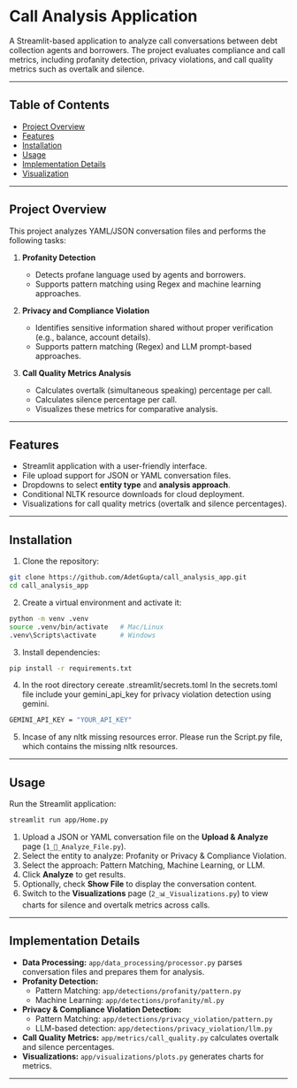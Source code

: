 # Call Analysis Application

A Streamlit-based application to analyze call conversations between debt collection agents and borrowers. The project evaluates compliance and call metrics, including profanity detection, privacy violations, and call quality metrics such as overtalk and silence.

---

## Table of Contents
- [Project Overview](#project-overview)
- [Features](#features)
- [Installation](#installation)
- [Usage](#usage)
- [Implementation Details](#implementation-details)
- [Visualization](#visualization)

---

## Project Overview
This project analyzes YAML/JSON conversation files and performs the following tasks:

1. **Profanity Detection**
   - Detects profane language used by agents and borrowers.
   - Supports pattern matching using Regex and machine learning approaches.

2. **Privacy and Compliance Violation**
   - Identifies sensitive information shared without proper verification (e.g., balance, account details).
   - Supports pattern matching (Regex) and LLM prompt-based approaches.

3. **Call Quality Metrics Analysis**
   - Calculates overtalk (simultaneous speaking) percentage per call.
   - Calculates silence percentage per call.
   - Visualizes these metrics for comparative analysis.

---

## Features
- Streamlit application with a user-friendly interface.
- File upload support for JSON or YAML conversation files.
- Dropdowns to select **entity type** and **analysis approach**.
- Conditional NLTK resource downloads for cloud deployment.
- Visualizations for call quality metrics (overtalk and silence percentages).

---


## Installation

1. Clone the repository:

```bash
git clone https://github.com/AdetGupta/call_analysis_app.git
cd call_analysis_app
```

2. Create a virtual environment and activate it:
```bash
python -m venv .venv
source .venv/bin/activate   # Mac/Linux
.venv\Scripts\activate      # Windows
```

3. Install dependencies:
```bash
pip install -r requirements.txt
```
4. In the root directory cereate .streamlit/secrets.toml
   In the secrets.toml file include your gemini_api_key for privacy violation detection using gemini.
```bash
GEMINI_API_KEY = "YOUR_API_KEY"
```
5. Incase of any nltk missing resources error. Please run the Script.py file, which contains the missing nltk resources.
---

## Usage

Run the Streamlit application:

```bash
streamlit run app/Home.py
```

1. Upload a JSON or YAML conversation file on the **Upload & Analyze** page (`1_📁_Analyze_File.py`).
2. Select the entity to analyze: Profanity or Privacy & Compliance Violation.
3. Select the approach: Pattern Matching, Machine Learning, or LLM.
4. Click **Analyze** to get results.
5. Optionally, check **Show File** to display the conversation content.
6. Switch to the **Visualizations** page (`2_📊_Visualizations.py`) to view charts for silence and overtalk metrics across calls.

---

## Implementation Details

- **Data Processing:** `app/data_processing/processor.py` parses conversation files and prepares them for analysis.
- **Profanity Detection:**  
  - Pattern Matching: `app/detections/profanity/pattern.py`  
  - Machine Learning: `app/detections/profanity/ml.py`
- **Privacy & Compliance Violation Detection:**  
  - Pattern Matching: `app/detections/privacy_violation/pattern.py`  
  - LLM-based detection: `app/detections/privacy_violation/llm.py`
- **Call Quality Metrics:** `app/metrics/call_quality.py` calculates overtalk and silence percentages.
- **Visualizations:** `app/visualizations/plots.py` generates charts for metrics.

---




